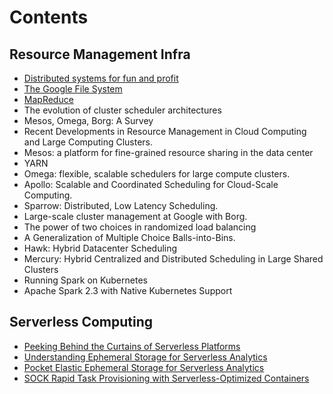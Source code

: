 # Contents

## Resource Management Infra

* [Distributed systems for fun and profit](resource-management-infra/distributed-systems.md)
* [The Google File System](resource-management-infra/gfs.md)
* [MapReduce](resource-management-infra/mapreduce.md)
* The evolution of cluster scheduler architectures
* Mesos, Omega, Borg: A Survey
* Recent Developments in Resource Management in Cloud Computing and Large Computing Clusters. 
* Mesos: a platform for fine-grained resource sharing in the data center
* YARN
* Omega: flexible, scalable schedulers for large compute clusters. 
* Apollo: Scalable and Coordinated Scheduling for Cloud-Scale Computing.
* Sparrow: Distributed, Low Latency Scheduling. 
* Large-scale cluster management at Google with Borg.
* The power of two choices in randomized load balancing
* A Generalization of Multiple Choice Balls-into-Bins.
* Hawk: Hybrid Datacenter Scheduling
* Mercury: Hybrid Centralized and Distributed Scheduling in Large Shared Clusters
* Running Spark on Kubernetes
* Apache Spark 2.3 with Native Kubernetes Support

## Serverless Computing

- [Peeking Behind the Curtains of Serverless Platforms](serverless-computing/peeking-behind-the-curtains-of-serverless-platforms.md)
- [Understanding Ephemeral Storage for Serverless Analytics](serverless-computing/understanding-ephemeral-storage-for-serverless-analytics.md)
- [Pocket Elastic Ephemeral Storage for Serverless Analytics](serverless-computing/pocket-elastic-ephemeral-storage-for-serverless-analytics.md)
- [SOCK Rapid Task Provisioning with Serverless-Optimized Containers](serverless-computing/SOCK-rapid-task-provisioning-with-serverless-optimized-containers.md)

